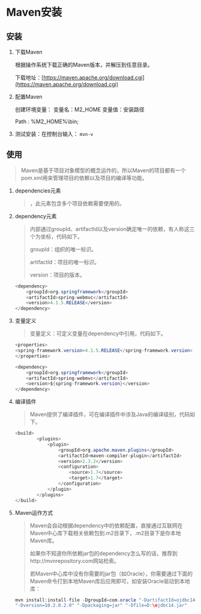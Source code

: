 # Maven安装

## 安装

1. 下载Maven

   根据操作系统下载正确的Maven版本，并解压到任意目录。

   下载地址：[https://maven.apache.org/download.cgi](https://maven.apache.org/download.cgi)

2. 配置Maven

   创建环境变量： 变量名：M2_HOME   变量值：安装路径

   Path : %M2_HOME%\bin;

3. 测试安装：在控制台输入： `mvn-v`

## 使用

> Maven是基于项目对象模型的概念运作的，所以Maven的项目都有一个pom.xml用来管理项目的依赖以及项目的编译等功能。

1. dependencies元素

   > <dependencies></dependencies>，此元素包含多个项目依赖需要使用的<dependency></dependency>。

2. dependency元素

   > <dependency></dependency>内部通过groupId、artifactId以及version确定唯一的依赖，有人称这三个为坐标，代码如下。
   >
   > groupId：组织的唯一标识。
   >
   > artifactId：项目的唯一标识。
   >
   > version：项目的版本。

   ```Java
   <dependency> 
       <groupId>org.springframework</groupId> 
       <artifactId>spring-webmvc</artifactId> 
       <version>4.1.5.RELEASE</version> 
   </dependency> 
   ```

3. 变量定义

   > 变量定义：<properties></properties>可定义变量在dependency中引用，代码如下。

   ```java
   <properties>            
   <spring-framework.version>4.1.5.RELEASE</spring-framework.version> 
   </properties> 
   
   <dependency>
       <groupId>org.springframework</groupId> 
       <artifactId>spring-webmvc</artifactId> 
       <version>${spring-framework.version}</version> 
   </dependency> 
   ```

4. 编译插件

   > Maven提供了编译插件，可在编译插件中涉及Java的编译级别，代码如下。

   ```java
   <build> 
           <plugins> 
               <plugin> 
                   <groupId>org.apache.maven.plugins</groupId> 
                   <artifactId>maven-compiler-plugin</artifactId> 
                   <version>2.3.2</version> 
                   <configuration> 
                       <source>1.7</source> 
                       <target>1.7</target> 
                   </configuration> 
               </plugin> 
           </plugins> 
   </build> 
   ```

5. Maven运作方式

   > Maven会自动根据dependency中的依赖配置，直接通过互联网在Maven中心库下载相关依赖包到.m2目录下，.m2目录下是你本地Maven库。
   >
   > 如果你不知道你所依赖jar包的dependency怎么写的话，推荐到http://mvnrepository.com网站检索。
   >
   > 若Maven中心库中没有你需要的jar包（如Oracle），你需要通过下面的Maven命令打到本地Maven库后应用即可，如安装Oracle驱动到本地库：

   ```java
   mvn install:install-file -DgroupId=com.oracle "-DartifactId=ojdbc14" 
   "-Dversion=10.2.0.2.0" "-Dpackaging=jar" "-Dfile=D:\ojdbc14.jar" 
   ```

   